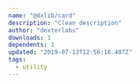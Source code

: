 ```yaml
---
name: "@dxlib/card"
description: "Clean description"
author: "dexterlabs"
downloads: 1
dependents: 1
updated: "2019-07-13T12:56:16.407Z"
tags: 
  - utility
---
```

